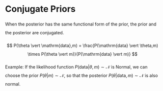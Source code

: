 <style> 
  p {line-height: 2;}
  ul {line-height: 2;}
</style>

# Conjugate Priors

When the posterior has the same functional form of the prior, the prior and the posterior are conjugated.

$$
P(\theta \vert \mathrm{data},m) = \frac{P(\mathrm{data} \vert \theta,m) \times P(\theta \vert m)}{P(\mathrm{data} \vert m)}
$$

Example: If the likelihood function $P(\mathrm{data} \vert \theta,m) \sim \mathcal{N}$ is Normal, we can choose the
prior $P(\theta \vert m) \sim \mathcal{N}$, so that the posterior $P(\theta \vert \mathrm{data},m) \sim \mathcal{N}$ is
also normal.
